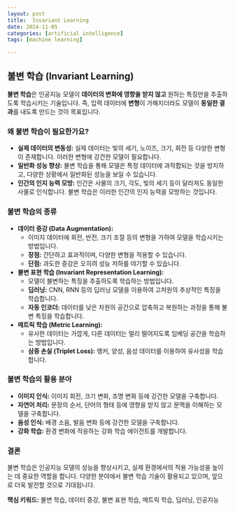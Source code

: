 ```yaml
---
layout: post
title:  Invariant Learning
date: 2024-11-05
categories: [artificial intelligence]
tags: [machine learning]

---
```




## 불변 학습 (Invariant Learning) 

**불변 학습**은 인공지능 모델이 **데이터의 변화에 영향을 받지 않고** 원하는 특징만을 추출하도록 학습시키는 기술입니다. 즉, 입력 데이터에 **변형**이 가해지더라도 모델이 **동일한 결과**를 내도록 만드는 것이 목표입니다.

### 왜 불변 학습이 필요한가요?

* **실제 데이터의 변동성:** 실제 데이터는 빛의 세기, 노이즈, 크기, 회전 등 다양한 변형이 존재합니다. 이러한 변형에 강건한 모델이 필요합니다.
* **일반화 성능 향상:** 불변 학습을 통해 모델은 특정 데이터에 과적합되는 것을 방지하고, 다양한 상황에서 일반화된 성능을 보일 수 있습니다.
* **인간의 인지 능력 모방:** 인간은 사물의 크기, 각도, 빛의 세기 등이 달라져도 동일한 사물로 인식합니다. 불변 학습은 이러한 인간의 인지 능력을 모방하는 것입니다.

### 불변 학습의 종류

* **데이터 증강 (Data Augmentation):**
    * 이미지 데이터에 회전, 반전, 크기 조절 등의 변형을 가하여 모델을 학습시키는 방법입니다.
    * **장점:** 간단하고 효과적이며, 다양한 변형을 적용할 수 있습니다.
    * **단점:** 과도한 증강은 오히려 성능 저하를 야기할 수 있습니다.
* **불변 표현 학습 (Invariant Representation Learning):**
    * 모델이 불변하는 특징을 추출하도록 학습하는 방법입니다.
    * **딥러닝:** CNN, RNN 등의 딥러닝 모델을 이용하여 고차원의 추상적인 특징을 학습합니다.
    * **자동 인코더:** 데이터를 낮은 차원의 공간으로 압축하고 복원하는 과정을 통해 불변 특징을 학습합니다.
* **메트릭 학습 (Metric Learning):**
    * 유사한 데이터는 가깝게, 다른 데이터는 멀리 떨어지도록 임베딩 공간을 학습하는 방법입니다.
    * **삼중 손실 (Triplet Loss):** 앵커, 양성, 음성 데이터를 이용하여 유사성을 학습합니다.

### 불변 학습의 활용 분야

* **이미지 인식:** 이미지 회전, 크기 변화, 조명 변화 등에 강건한 모델을 구축합니다.
* **자연어 처리:** 문장의 순서, 단어의 형태 등에 영향을 받지 않고 문맥을 이해하는 모델을 구축합니다.
* **음성 인식:** 배경 소음, 발음 변화 등에 강건한 모델을 구축합니다.
* **강화 학습:** 환경 변화에 적응하는 강화 학습 에이전트를 개발합니다.

### 결론

불변 학습은 인공지능 모델의 성능을 향상시키고, 실제 환경에서의 적용 가능성을 높이는 데 중요한 역할을 합니다. 다양한 분야에서 불변 학습 기술이 활용되고 있으며, 앞으로 더욱 발전할 것으로 기대됩니다.

**핵심 키워드:** 불변 학습, 데이터 증강, 불변 표현 학습, 메트릭 학습, 딥러닝, 인공지능


